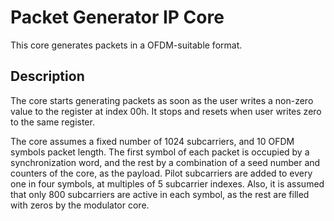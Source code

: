 # Packet Generator IP Core

This core generates packets in a OFDM-suitable format.

## Description

The core starts generating packets as soon as the user writes a non-zero value to the register at index 00h. It stops and resets when user writes zero to the same register.

The core assumes a fixed number of 1024 subcarriers, and 10 OFDM symbols packet length. The first symbol of each packet is occupied by a synchronization word, and the rest by a combination of a seed number and counters of the core, as the payload. Pilot subcarriers are added to every one in four symbols, at multiples of 5 subcarrier indexes. Also, it is assumed that only 800 subcarriers are active in each symbol, as the rest are filled with zeros by the modulator core. 
